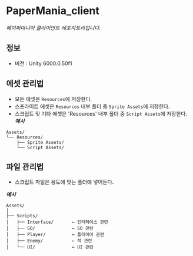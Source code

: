 # PaperMania_client
*페이퍼마니아 클라이언트 레포지토리입니다.*

## 정보
- 버전 : Unity 6000.0.50f1

## 에셋 관리법
- 모든 에셋은 `Resources`에 저장한다.
- 스프라이트 에셋은 `Resources` 내부 폴더 중 `Sprite Assets`에 저장한다.
- 스크립트 및 기타 에셋은 'Resources' 내부 폴더 중 `Script Assets`에 저장한다.
***예시***
```
Assets/
└── Resources/
    ├── Sprite Assets/
    └── Script Assets/
```

## 파일 관리법
- 스크립트 파일은 용도에 맞는 폴더에 넣어둔다.

***예시***
```
Assets/
│
├── Scripts/
│   ├── Interface/       ← 인터페이스 관련
│   ├── SO/              ← SO 관련
│   ├── Player/          ← 플레이어 관련
│   ├── Enemy/           ← 적 관련
│   └── UI/              ← UI 관련
```
